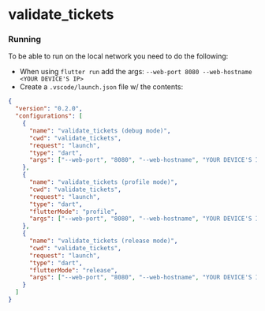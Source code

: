 # validate_tickets

### Running

To be able to run on the local network you need to do the following:
- When using `flutter run` add the args: `--web-port 8080 --web-hostname <YOUR DEVICE'S IP>`
- Create a `.vscode/launch.json` file w/ the contents:
```json
{
  "version": "0.2.0",
  "configurations": [
    {
      "name": "validate_tickets (debug mode)",
      "cwd": "validate_tickets",
      "request": "launch",
      "type": "dart",
      "args": ["--web-port", "8080", "--web-hostname", "YOUR DEVICE'S IP"]
    },
    {
      "name": "validate_tickets (profile mode)",
      "cwd": "validate_tickets",
      "request": "launch",
      "type": "dart",
      "flutterMode": "profile",
      "args": ["--web-port", "8080", "--web-hostname", "YOUR DEVICE'S IP"]
    },
    {
      "name": "validate_tickets (release mode)",
      "cwd": "validate_tickets",
      "request": "launch",
      "type": "dart",
      "flutterMode": "release",
      "args": ["--web-port", "8080", "--web-hostname", "YOUR DEVICE'S IP"]
    }
  ]
}
```
